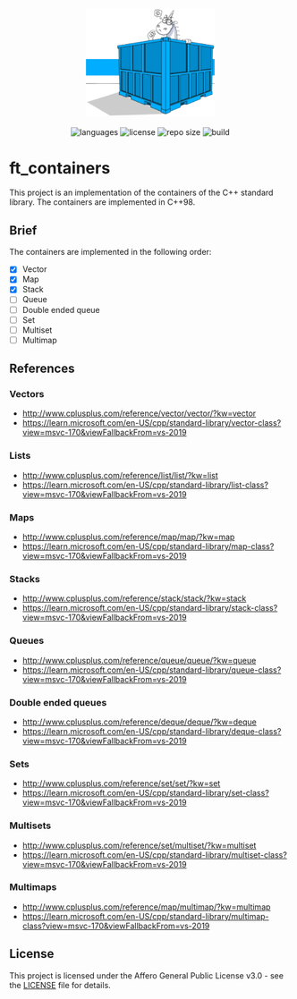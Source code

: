 <div align="center">
  <img src=".github/assets/container.png" width="230px" />
</div>
<br/>
<div align="center">
  <img src="https://img.shields.io/github/languages/count/vcwild/ft_containers?color=%23E96418&style=flat-square" alt="languages" />
  <img src="https://img.shields.io/github/license/vcwild/ft_containers?color=%23E96418&style=flat-square" alt="license" />
  <img src="https://img.shields.io/github/repo-size/vcwild/ft_containers?color=%23E96418&style=flat-square" alt="repo size" />
  <img src="https://img.shields.io/github/workflow/status/vcwild/ft_containers/complete-checking?style=flat-square&color=%23E96418" alt="build" />
</div>

# ft_containers

This project is an implementation of the containers of the C++ standard library. The containers are implemented in C++98.

## Brief

The containers are implemented in the following order:

- [x] Vector
- [x] Map
- [x] Stack
- [ ] Queue
- [ ] Double ended queue
- [ ] Set
- [ ] Multiset
- [ ] Multimap

## References

### Vectors

- <http://www.cplusplus.com/reference/vector/vector/?kw=vector>
- <https://learn.microsoft.com/en-US/cpp/standard-library/vector-class?view=msvc-170&viewFallbackFrom=vs-2019>

### Lists

- <http://www.cplusplus.com/reference/list/list/?kw=list>
- <https://learn.microsoft.com/en-US/cpp/standard-library/list-class?view=msvc-170&viewFallbackFrom=vs-2019>

### Maps

- <http://www.cplusplus.com/reference/map/map/?kw=map>
- <https://learn.microsoft.com/en-US/cpp/standard-library/map-class?view=msvc-170&viewFallbackFrom=vs-2019>

### Stacks

- <http://www.cplusplus.com/reference/stack/stack/?kw=stack>
- <https://learn.microsoft.com/en-US/cpp/standard-library/stack-class?view=msvc-170&viewFallbackFrom=vs-2019>

### Queues

- <http://www.cplusplus.com/reference/queue/queue/?kw=queue>
- <https://learn.microsoft.com/en-US/cpp/standard-library/queue-class?view=msvc-170&viewFallbackFrom=vs-2019>

### Double ended queues

- <http://www.cplusplus.com/reference/deque/deque/?kw=deque>
- <https://learn.microsoft.com/en-US/cpp/standard-library/deque-class?view=msvc-170&viewFallbackFrom=vs-2019>

### Sets

- <http://www.cplusplus.com/reference/set/set/?kw=set>
- <https://learn.microsoft.com/en-US/cpp/standard-library/set-class?view=msvc-170&viewFallbackFrom=vs-2019>

### Multisets

- <http://www.cplusplus.com/reference/set/multiset/?kw=multiset>
- <https://learn.microsoft.com/en-US/cpp/standard-library/multiset-class?view=msvc-170&viewFallbackFrom=vs-2019>

### Multimaps

- <http://www.cplusplus.com/reference/map/multimap/?kw=multimap>
- <https://learn.microsoft.com/en-US/cpp/standard-library/multimap-class?view=msvc-170&viewFallbackFrom=vs-2019>

## License

This project is licensed under the Affero General Public License v3.0 - see the [LICENSE](LICENSE) file for details.
